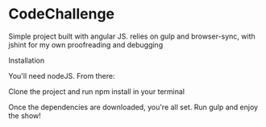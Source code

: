 # CodeChallenge

Simple project built with angular JS. relies on gulp and browser-sync, with jshint for my own proofreading and debugging

Installation

You'll need nodeJS. From there:

Clone the project and run npm install in your terminal

Once the dependencies are downloaded, you're all set. Run gulp and enjoy the show!
